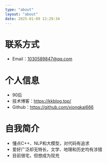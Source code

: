 ```yaml
---
type: "about"
layout: "about"
date: 2025-01-09 12:29:34
---
```

# 联系方式
- Email：1030589847@qq.com

# 个人信息
- 90后
- 技术博客：https://kkblog.top/
- Github：https://github.com/xiongkai666
# 自我简介
- 懂点C++、NLP和大模型，对代码有追求
- 爱好广泛却无特长，文学、地理和历史均有涉猎
- 目前很宅，但想成为现充
